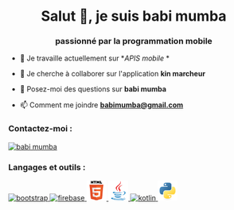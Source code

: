 <h1 align="center">Salut 👋, je suis babi mumba</h1>
<h3 align="center">passionné par la programmation mobile</h3>

- 🔭 Je travaille actuellement sur **APIS mobile* *

- 👯 Je cherche à collaborer sur l'application **kin marcheur**

- 💬 Posez-moi des questions sur **babi mumba**

- 📫 Comment me joindre **babimumba@gmail.com**

<h3 align="left" >Contactez-moi :</h3>
<p align="left">
<a href="https://fb.com/babi mumba" target="blank"><img align="center" src="https ://raw.githubusercontent.com/rahuldkjain/github-profile-readme-generator/master/src/images/icons/Social/facebook.svg" alt="babi mumba" height="30" width="40" / ></a>
</p>

<h3 align="left">Langages et outils :</h3>
<p align="left"> <a href="https://getbootstrap.com" target="_blank" rel="noreferrer"> <img src="https://raw.githubusercontent.com/devicons/devicon /master/icons/bootstrap/bootstrap-plain-wordmark.svg" alt="bootstrap" width="40" height="40"/> </a> <a href="https://firebase.google.com /" target="_blank" rel="noreferrer"> <img src="https://www.vectorlogo.zone/logos/firebase/firebase-icon.svg" alt="firebase" width="40" height= "40"/> </a> <a href="https://www.w3.org/html/" target="_blank" rel="noreferrer"> <img src="https://raw.githubusercontent.com/devicons/devicon/master/icons/html5/html5-original-wordmark.svg" alt="html5" width="40" height="40"/> </a> <a href="https : //www.java.com" target="_blank" rel="noreferrer"> <img src="https://raw.githubusercontent.com/devicons/devicon/master/icons/java/java-original.svg" alt="java" width="40" height="40"/> </a> <a href="https://kotlinlang.org" target="_blank" rel="noreferrer"> <img src=" https://www.vectorlogo.zone/logos/kotlinlang/kotlinlang-icon.svg" alt="kotlin" width="40" height="40"/> </a> <a href="https://www.python.org" target="_blank" rel="noreferrer"> <img src="https://raw.githubusercontent.com/devicons/devicon/master/icons/python/python-original.svg" alt="python" width="40" height="40"/> </a> </p>

